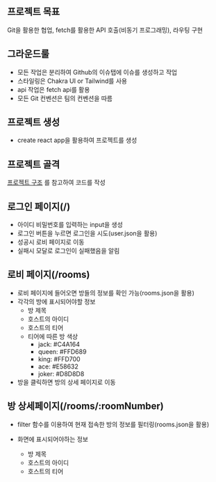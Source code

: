 ## 프로젝트 목표

Git을 활용한 협업, fetch를 활용한 API 호출(비동기 프로그래밍), 라우팅 구현

## 그라운드룰

- 모든 작업은 분리하여 Github의 이슈탭에 이슈를 생성하고 작업
- 스타일링은 Chakra UI or Tailwind를 사용
- api 작업은 fetch api를 활용
- 모든 Git 컨벤션은 팀의 컨벤션을 따름

## 프로젝트 생성

- create react app을 활용하여 프로젝트를 생성

## 프로젝트 골격
[프로젝트 구조](https://github.com/alan2207/bulletproof-react/blob/master/docs/project-structure.md) 를 참고하여 코드를 작성

## 로그인 페이지(/)

- 아이디 비밀번호를 입력하는 input을 생성
- 로그인 버튼을 누르면 로그인을 시도(user.json을 활용)
- 성공시 로비 페이지로 이동
- 실패시 모달로 로그인이 실패했음을 알림

## 로비 페이지(/rooms)

- 로비 페이지에 들어오면 방들의 정보를 확인 가능(rooms.json을 활용)
- 각각의 방에 표시되어야할 정보
  - 방 제목
  - 호스트의 아이디
  - 호스트의 티어
  - 티어에 따른 방 색상
    - jack: #C4A164
    - queen: #FFD689
    - king: #FFD700
    - ace: #E58632
    - joker: #D8D8D8
- 방을 클릭하면 방의 상세 페이지로 이동

## 방 상세페이지(/rooms/:roomNumber)

- filter 함수를 이용하여 현재 접속한 방의 정보를 필터링(rooms.json을 활용)

- 화면에 표시되어야하는 정보
  - 방 제목
  - 호스트의 아이디
  - 호스트의 티어
